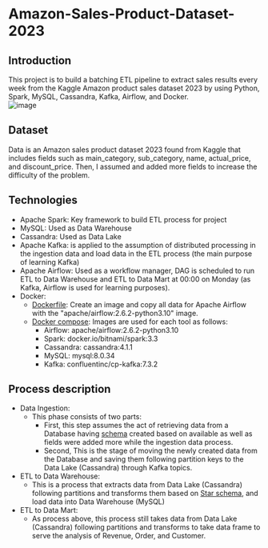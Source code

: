 # Amazon-Sales-Product-Dataset-2023

## Introduction
This project is to build a batching ETL pipeline to extract sales results every week from the Kaggle Amazon product sales dataset 2023 by using Python, Spark, MySQL, Cassandra, Kafka, Airflow, and Docker.
<br>
![image](https://github.com/dlduy33/Amazon-Products-Sales-Dataset-2023/assets/131146326/1354806f-34fb-4b46-9ea0-7b65aebbf71d)

## Dataset
Data is an Amazon sales product dataset 2023 found from Kaggle that includes fields such as main_category,  sub_category, name, actual_price, and discount_price. Then, I assumed and added more fields to increase the difficulty of the problem.

## Technologies
- Apache Spark: Key framework to build ETL process for project
- MySQL: Used as Data Warehouse 
- Cassandra: Used as Data Lake
- Apache Kafka: is applied to the assumption of distributed processing in the ingestion data and load data in the ETL process (the main purpose of learning Kafka)
- Apache Airflow: Used as a workflow manager, DAG is scheduled to run ETL to Data Warehouse and ETL to Data Mart at 00:00 on Monday (as Kafka, Airflow is used for learning purposes).
- Docker:
  - [Dockerfile](https://github.com/dlduy33/Amazon-Products-Sales-Dataset-2023/blob/main/Dockerfile): Create an image and copy all data for Apache Airflow with the "apache/airflow:2.6.2-python3.10" image.
  - [Docker compose](https://github.com/dlduy33/Amazon-Products-Sales-Dataset-2023/blob/main/docker-compose.yml): Images are used for each tool as follows:
    - Airflow: apache/airflow:2.6.2-python3.10
    - Spark: docker.io/bitnami/spark:3.3
    - Cassandra: cassandra:4.1.1
    - MySQL: mysql:8.0.34
    - Kafka: confluentinc/cp-kafka:7.3.2
  
## Process description
- Data Ingestion:
  - This phase consists of two parts:
    - First, this step assumes the act of retrieving data from a Database having [schema](https://github.com/dlduy33/Amazon-Products-Sales-Dataset-2023/blob/main/Source%20System%20Schema.png) created based on available as well as fields were added more while the ingestion data process.
    - Second, This is the stage of moving the newly created data from the Database and saving them following partition keys to the Data Lake (Cassandra) through Kafka topics.
- ETL to Data Warehouse:
  - This is a process that extracts data from Data Lake (Cassandra) following partitions and transforms them based on [Star schema](https://github.com/dlduy33/Amazon-Products-Sales-Dataset-2023/blob/main/Star%20Schema%20Amazon.png), and load data into Data Warehouse (MySQL)
- ETL to Data Mart:
  - As process above, this process still takes data from Data Lake (Cassandra) following partitions and transforms to take data frame to serve the analysis of Revenue, Order, and Customer.
